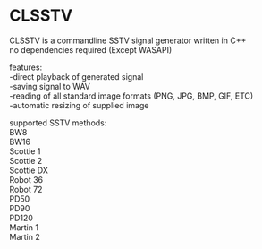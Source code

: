 # CLSSTV
CLSSTV is a commandline SSTV signal generator written in C++  
no dependencies required (Except WASAPI)

features:  
-direct playback of generated signal  
-saving signal to WAV  
-reading of all standard image formats (PNG, JPG, BMP, GIF, ETC)  
-automatic resizing of supplied image  

supported SSTV methods:  
BW8  
BW16  
Scottie 1  
Scottie 2  
Scottie DX  
Robot 36  
Robot 72  
PD50  
PD90  
PD120  
Martin 1  
Martin 2
